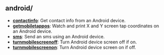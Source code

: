 
## android/

* [**contactinfo**](contactinfo): Get contact info from an Android device.
* [**getmobiletappos**](getmobiletappos): Watch and print X and Y screen tap coordinates on an Android device.
* [**sms**](sms): Send an sms using an Android device.
* [**turnmobilescreenoff**](turnmobilescreenoff): Turn Android device screen off if on.
* [**turnmobilescreenon**](turnmobilescreenon): Turn Android device screen on if off.
